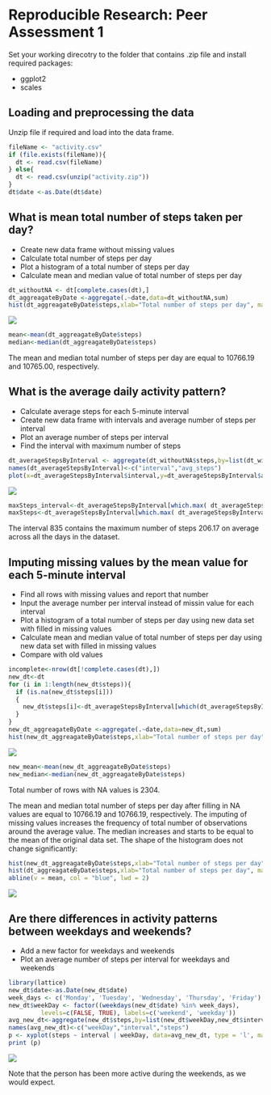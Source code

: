 # Reproducible Research: Peer Assessment 1
Set your working direcotry to the folder that contains .zip file and install required packages:

* ggplot2
* scales

## Loading and preprocessing the data

Unzip file if required and load into the data frame.

```r
fileName <- "activity.csv"
if (file.exists(fileName)){
  dt <- read.csv(fileName)
} else{
  dt <- read.csv(unzip("activity.zip"))
}
dt$date <-as.Date(dt$date)
```

## What is mean total number of steps taken per day?

* Create new data frame without missing values
* Calculate total number of steps per day
* Plot a histogram of a total number of steps per day
* Calculate mean and median value of total number of steps per day


```r
dt_withoutNA <- dt[complete.cases(dt),]
dt_aggreagateByDate <-aggregate(.~date,data=dt_withoutNA,sum)
hist(dt_aggreagateByDate$steps,xlab="Total number of steps per day", main="Histogram of total number of steps per day",breaks=100,col="green")
```

![](PA1_template_files/figure-html/totalNumberSteps-1.png) 

```r
mean<-mean(dt_aggreagateByDate$steps)
median<-median(dt_aggreagateByDate$steps)
```
The mean and median total number of steps per day are equal to 10766.19 and 10765.00, respectively.

## What is the average daily activity pattern?

* Calculate average steps for each 5-minute interval
* Create new data frame with intervals and average number of steps per interval
* Plot an average number of steps per interval
* Find the interval with maximum number of steps


```r
dt_averageStepsByInterval <- aggregate(dt_withoutNA$steps,by=list(dt_withoutNA$interval),FUN=mean)
names(dt_averageStepsByInterval)<-c("interval","avg_steps")
plot(x=dt_averageStepsByInterval$interval,y=dt_averageStepsByInterval$avg_steps,type="l",main="Average numbers of steps per interval",xlab="Interval",ylab="Steps")
```

![](PA1_template_files/figure-html/averageDailyActivity-1.png) 

```r
maxSteps_interval<-dt_averageStepsByInterval[which.max( dt_averageStepsByInterval[,2] ),1]
maxSteps<-dt_averageStepsByInterval[which.max( dt_averageStepsByInterval[,2] ),2]
```
The interval 835 contains the maximum number of steps 206.17 on average across all the days in the dataset.

## Imputing missing values by the mean value for each 5-minute interval

* Find all rows with missing values and report that number
* Input the average number per interval instead of missin value for each interval
* Plot a histogram of a total number of steps per day using new data set with filled in missing values
* Calculate mean and median value of total number of steps per day using new data set with filled in missing values
* Compare with old values


```r
incomplete<-nrow(dt[!complete.cases(dt),])
new_dt<-dt
for (i in 1:length(new_dt$steps)){
  if (is.na(new_dt$steps[i]))
  {
    new_dt$steps[i]<-dt_averageStepsByInterval[which(dt_averageStepsByInterval$interval==new_dt$interval[i]),2]
  }
}
new_dt_aggreagateByDate <-aggregate(.~date,data=new_dt,sum)
hist(new_dt_aggreagateByDate$steps,xlab="Total number of steps per day", main="Histogram of total number of steps per day",breaks=100,col="red")
```

![](PA1_template_files/figure-html/imputNA-1.png) 

```r
new_mean<-mean(new_dt_aggreagateByDate$steps)
new_median<-median(new_dt_aggreagateByDate$steps)
```
Total number of rows with NA values is 2304. 

The mean and median total number of steps per day after filling in NA values are equal to 10766.19 and 10766.19, respectively. The imputing of missing values increases the frequency of total number of observations around the average value. The median increases and starts to be equal to the mean of the original data set. The shape of the histogram does not change significantly:


```r
hist(new_dt_aggreagateByDate$steps,xlab="Total number of steps per day", main="Histogram of total number of steps per day",breaks=100,col="red")
hist(dt_aggreagateByDate$steps,xlab="Total number of steps per day", main="Histogram of total number of steps per day",breaks=100,col="green",add=T)
abline(v = mean, col = "blue", lwd = 2)
```

![](PA1_template_files/figure-html/diff-1.png) 

## Are there differences in activity patterns between weekdays and weekends?

* Add a new factor for weekdays and weekends
* Plot an average number of steps per interval for weekdays and weekends


```r
library(lattice)
new_dt$date<-as.Date(new_dt$date)
week_days <- c('Monday', 'Tuesday', 'Wednesday', 'Thursday', 'Friday')
new_dt$weekDay <- factor((weekdays(new_dt$date) %in% week_days), 
         levels=c(FALSE, TRUE), labels=c('weekend', 'weekday'))
avg_new_dt<-aggregate(new_dt$steps,by=list(new_dt$weekDay,new_dt$interval),FUN=mean)
names(avg_new_dt)<-c("weekDay","interval","steps")
p <- xyplot(steps ~ interval | weekDay, data=avg_new_dt, type = 'l', main="Average number of steps per day \n averaged across weekdays and weekends", xlab="Interval", ylab="Average number of steps", layout=c(1, 2))
print (p) 
```

![](PA1_template_files/figure-html/activityDiff-1.png) 

Note that the person has been more active during the weekends, as we would expect.
